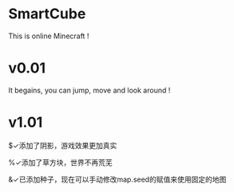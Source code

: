 # SmartCube
This is online Minecraft !
# v0.01
It begains, you can jump, move and look around !
# v1.01
$✓添加了阴影，游戏效果更加真实

%✓添加了草方块，世界不再荒芜

&✓已添加种子，现在可以手动修改map.seed的赋值来使用固定的地图
